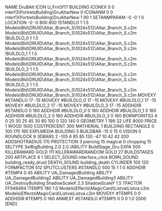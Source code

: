 NAME DruBAlt
ICON U_FrnOf17
BUILDING
ICONEX 0 0 interf3\PortretsBuilding\DruAltarNew 0
ICONANM 0 0 interf3\PortretsBuilding\DruAltarNew 1 90 1
SETANMPARAM -0 -0 1 0              
LOCATION -0 -0 800 800
!STANDLO      1 1.5 Models\Bld\DRUID\Altar_Branch_S\1024x512\Altar_Branch_S.c2m Models\Bld\DRUID\Altar_Branch_S\1024x512\Altar_Branch_S.c2m
!BUILDLO_0    1 1.5 Models\Bld\DRUID\Altar_Branch_S\1024x512\Altar_Branch_S.c2m Models\Bld\DRUID\Altar_Branch_S\1024x512\Altar_Branch_S.c2m
!BUILDLO_1    1 1.5 Models\Bld\DRUID\Altar_Branch_S\1024x512\Altar_Branch_S.c2m Models\Bld\DRUID\Altar_Branch_S\1024x512\Altar_Branch_S.c2m
!BUILDLO_2    1 1.5 Models\Bld\DRUID\Altar_Branch_S\1024x512\Altar_Branch_S.c2m Models\Bld\DRUID\Altar_Branch_S\1024x512\Altar_Branch_S.c2m
!BUILDLO_3    1 1.5 Models\Bld\DRUID\Altar_Branch_S\1024x512\Altar_Branch_S.c2m Models\Bld\DRUID\Altar_Branch_S\1024x512\Altar_Branch_S.c2m
MOVEXY #STANDLO   17 -15
MOVEXY #BUILDLO_0 17 -15
MOVEXY #BUILDLO_1 17 -15
MOVEXY #BUILDLO_2 17 -15
MOVEXY #BUILDLO_3 17 -15
ADDHDIR #STANDLO 0 160
ADDHDIR #BUILDLO_0 0 160
ADDHDIR #BUILDLO_1 0 160
ADDHDIR #BUILDLO_2 0 160
ADDHDIR #BUILDLO_3 0 160
BORNPOINTS3 4 0 20 30 25 45 30 80 100 0 120 140 0
GEOMETRY 1 199 32
LIFE     8000
PRICE 1 WOOD 1500
COSTPERCENT 300
MATHERIAL 1 BUILDING
RECTANGLE    0 100 170 160
EXPLMEDIA BUILDING 5
BUILDBAR -15 0 15 0
VISION 0
ROUNDLOCK 9
3DBARS 2 -105 6 85 85 130 -47 10 42 42 200
ADDSHOTRADIUS 170
PROTECTION 3 piercing 15 magical 0 chopping 15
SELTYPE SelBigBuilding 2.0 2.0
/ABILITY BuildStage_Dru
EXPA 500
KILLERAWARD             GOLD 111
KILLERAWARDRANDOM       GOLD 27
BUILDSTAGES 200
ARTPLACE 6 1
SELECT_SOUND interface_click
BORN_SOUND building_ready_druid
DEATH_SOUND building_death
CYLINDER 100 120
FORMFACTOR 512
SPLITCLUSTERS #STANDLO 500 15 1 1 0
ADDHDIR #TEMP4 0 45
ABILITY UA_DamagedBuilding
ABILITY UA_DamagedBuilding2
ABILITY UA_DamagedBuilding3
ABILITY UA_DestroyBuilding
ShadowScaleX 2.3
ShadowScaleY 1.5
TFACTOR FF949494
!TEMP5 180 1.0 Models\Effects\MagicCard\Listva\Listva.c2m Models\Effects\MagicCard\Listva\Listva.c2m
MOVEXY  #TEMP5 0 0
ADDHDIR #TEMP5 0 160
ANMEXT #STANDLO #TEMP5 0 0 0 1.0 2000
[END]
